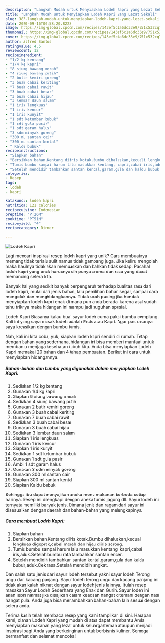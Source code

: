 ```yaml
---
description: "Langkah Mudah untuk Menyiapkan Lodeh Kapri yang Lezat Sekali"
title: "Langkah Mudah untuk Menyiapkan Lodeh Kapri yang Lezat Sekali"
slug: 387-langkah-mudah-untuk-menyiapkan-lodeh-kapri-yang-lezat-sekali
date: 2020-09-16T00:58:20.822Z
image: https://img-global.cpcdn.com/recipes/143ef5c1a6dc33e9/751x532cq70/lodeh-kapri-foto-resep-utama.jpg
thumbnail: https://img-global.cpcdn.com/recipes/143ef5c1a6dc33e9/751x532cq70/lodeh-kapri-foto-resep-utama.jpg
cover: https://img-global.cpcdn.com/recipes/143ef5c1a6dc33e9/751x532cq70/lodeh-kapri-foto-resep-utama.jpg
author: Alfred Santos
ratingvalue: 4.5
reviewcount: 12
recipeingredient:
- "1/2 kg kentang"
- "1/4 kg kapri"
- "8 siung bawang merah"
- "4 siung bawang putih"
- "2 butir kemiri goreng"
- "3 buah cabai keriting"
- "7 buah cabai rawit"
- "3 buah cabai besar"
- "3 buah cabai hijau"
- "3 lembar daun salam"
- "1 iris lengkuas"
- "1 iris kencur"
- "1 iris kunyit"
- "1 sdt ketumbar bubuk"
- "1 sdt gula pasir"
- "1 sdt garam halus"
- "3 sdm minyak goreng"
- "300 ml santan cair"
- "300 ml santan kental"
- " Kaldu bubuk"
recipeinstructions:
- "Siapkan bahan"
- "Bersihkan bahan.Kentang diiris kotak.Bumbu dihaluskan,kecuali lengkuas digeprek,cabai merah dan hijau diiris serong."
- "Tumis bumbu sampai harum lalu masukkan kentang, kapri,cabai iris,aduk.Setelah bumbu rata tambahkan santan encer."
- "Setelah mendidih tambahkan santan kental,garam,gula dan kaldu bubuk,aduk.Cek rasa.Setelah mendidih angkat."
categories:
- Resep
tags:
- lodeh
- kapri

katakunci: lodeh kapri 
nutrition: 121 calories
recipecuisine: Indonesian
preptime: "PT26M"
cooktime: "PT51M"
recipeyield: "4"
recipecategory: Dinner

---
```



![Lodeh Kapri](https://img-global.cpcdn.com/recipes/143ef5c1a6dc33e9/751x532cq70/lodeh-kapri-foto-resep-utama.jpg)

Lagi mencari inspirasi resep lodeh kapri yang unik? Cara membuatnya memang tidak terlalu sulit namun tidak gampang juga. Jika keliru mengolah maka hasilnya tidak akan memuaskan dan bahkan tidak sedap. Padahal lodeh kapri yang enak harusnya sih punya aroma dan rasa yang dapat memancing selera kita.

Banyak hal yang sedikit banyak berpengaruh terhadap kualitas rasa dari lodeh kapri, mulai dari jenis bahan, lalu pemilihan bahan segar, sampai cara mengolah dan menghidangkannya. Tidak usah pusing jika hendak menyiapkan lodeh kapri enak di mana pun anda berada, karena asal sudah tahu triknya maka hidangan ini mampu jadi suguhan spesial.

Lodeh Kapri Biasanya kalau buat sayur lodeh cuma pakai bumbu cemplung. Kali ini yang saya masak lodeh adalah Ercis atau Kapri. Agar pas rasanya saya kreasikan dengan bumbu tumis.


Nah, kali ini kita coba, yuk, siapkan lodeh kapri sendiri di rumah. Tetap dengan bahan yang sederhana, hidangan ini bisa memberi manfaat untuk membantu menjaga kesehatan tubuh kita. Anda bisa menyiapkan Lodeh Kapri memakai 20 bahan dan 4 tahap pembuatan. Berikut ini cara untuk menyiapkan hidangannya.

<!--inarticleads1-->

##### Bahan-bahan dan bumbu yang digunakan dalam menyiapkan Lodeh Kapri:

1. Sediakan 1/2 kg kentang
1. Gunakan 1/4 kg kapri
1. Siapkan 8 siung bawang merah
1. Sediakan 4 siung bawang putih
1. Gunakan 2 butir kemiri goreng
1. Gunakan 3 buah cabai keriting
1. Gunakan 7 buah cabai rawit
1. Sediakan 3 buah cabai besar
1. Gunakan 3 buah cabai hijau
1. Sediakan 3 lembar daun salam
1. Siapkan 1 iris lengkuas
1. Gunakan 1 iris kencur
1. Siapkan 1 iris kunyit
1. Sediakan 1 sdt ketumbar bubuk
1. Gunakan 1 sdt gula pasir
1. Ambil 1 sdt garam halus
1. Gunakan 3 sdm minyak goreng
1. Gunakan 300 ml santan cair
1. Siapkan 300 ml santan kental
1. Siapkan  Kaldu bubuk


Sehingga ibu dapat menyajikan aneka menu makanan berbeda setiap harinya. Resep ini dilengkapi dengan aneka tumis jagung dll. Sayur lodeh ini ternyata memiliki banyak jenis. Dimana jenis dan ragam dari sayur ini disesuaikan dengan daerah dan bahan-bahan yang melengkapinya. 

<!--inarticleads2-->

##### Cara membuat Lodeh Kapri:

1. Siapkan bahan
1. Bersihkan bahan.Kentang diiris kotak.Bumbu dihaluskan,kecuali lengkuas digeprek,cabai merah dan hijau diiris serong.
1. Tumis bumbu sampai harum lalu masukkan kentang, kapri,cabai iris,aduk.Setelah bumbu rata tambahkan santan encer.
1. Setelah mendidih tambahkan santan kental,garam,gula dan kaldu bubuk,aduk.Cek rasa.Setelah mendidih angkat.


Dan salah satu jenis dari sayur lodeh tersebut yakni sayur lodeh Terong ungu dan kacang panjang. Sayur lodeh terong ungu dan kacang panjang ini tidak akan kalah nikmat dengan sayur lodeh jenis lainnya. Itulah resep masakan Sayur Lodeh Sederhana yang Enak dan Gurih. Sayur lodeh ini akan lebih nikmat jika disajikan dalam keadaan hangat ditemani dengan nasi hangat pula. Anda juga bisa menambahkan bahan-bahan lain sesuai dengan selera anda. 

Terima kasih telah membaca resep yang kami tampilkan di sini. Harapan kami, olahan Lodeh Kapri yang mudah di atas dapat membantu Anda menyiapkan makanan yang lezat untuk keluarga/teman ataupun menjadi inspirasi bagi Anda yang berkeinginan untuk berbisnis kuliner. Semoga bermanfaat dan selamat mencoba!

